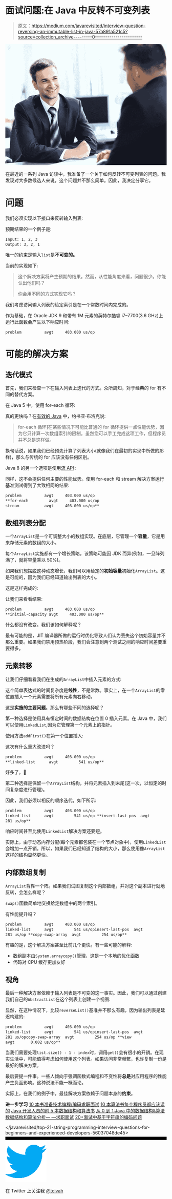 # 面试问题:在 Java 中反转不可变列表

> 原文：<https://medium.com/javarevisited/interview-question-reversing-an-immutable-list-in-java-57a891a521c5?source=collection_archive---------0----------------------->

![](img/7307ee3e7823e63aa2671e0214073207.png)

在最近的一系列 Java 访谈中，我准备了一个关于如何反转不可变列表的问题。我发现对大多数候选人来说，这个问题并不那么简单。因此，我决定分享它。

# 问题

我们必须实现以下接口来反转输入列表:

预期结果的一个例子是:

```
Input: 1, 2, 3
Output: 3, 2, 1
```

唯一的约束是输入`list`是**不可变的。**

当前的实现如下:

> 这个解决方案将产生预期的结果。然而，从性能角度来看，问题很少。你能认出他们吗？
> 
> 你会用不同的方式实现它吗？

我们考虑访问输入列表的给定索引是在一个常数时间内完成的。

作为基础，在 Oracle JDK 9 和带有 1M 元素的英特尔酷睿 i7–7700(3.6 GHz)上运行此函数会产生以下响应时间:

```
problem          avgt     403.000 us/op
```

# 可能的解决方案

## 迭代模式

首先，我们来检查一下在输入列表上迭代的方式。众所周知，对于经典的 for 有不同的替代方案。

在 Java 5 中，使用 for-each 循环:

真的更快吗？在[有效的 Java](https://www.java67.com/2018/01/effective-java-3rd-edition-by-joshua-bloch-must-read-book-for-java-develoeprs.html) 中，约书亚·布洛克说:

> for-each 循环]在某些情况下可能比普通的 for 循环提供一点性能优势，因为它只计算一次数组索引的限制。虽然您可以手工完成这项工作，但程序员并不总是这样做。

换句话说，如果我们已经预先计算了列表大小(就像我们在最初的实现中所做的那样)，那么与传统的 for 应该没有任何区别。

Java 8 的另一个选项是使用[流 API](https://javarevisited.blogspot.com/2015/03/parsing-large-json-files-using-jackson.html) :

同样，这不会提供任何主要的性能优势。使用 for-each 和 stream 解决方案运行基准测试得到了大致相同的结果:

```
problem          avgt     403.000 us/op
**for-each         avgt     403.000 us/op
stream           avgt     403.000 us/op**
```

## 数组列表分配

一个`ArrayList`是一个可调整大小的数组实现。在底层，它管理一个**容量**，它是用来存储元素的数组的大小。

每个`ArrayList`实施都有一个增长策略，该策略可能因 JDK 而异(例如，一旦阵列满了，就将容量乘以 50%)。

如果我们想摆脱这种动态增长，我们可以用给定的**初始容量**初始化`ArrayList`。这是可能的，因为我们已经知道输出列表的大小。

这是这样完成的:

让我们来看看结果:

```
problem          avgt     403.000 us/op
**initial-capacity avgt     403.000 us/op**
```

什么都没有改变。我们该如何解释呢？

最有可能的是，JIT 编译器所做的运行时优化导致人们认为丢失这个初始容量并不那么重要。如果我们禁用预热阶段，我们会注意到两个测试之间的响应时间差要重要得多。

## 元素转移

让我们仔细看看我们在生成的`ArrayList`中插入元素的方式:

这个简单表达式的时间复杂度是**线性**，不是常数。事实上，在一个`ArrayList`的零位置插入一个元素需要将所有元素向右移动。

这是**实施的主要问题**。那么有哪些不同的选择呢？

第一种选择是使用具有恒定时间的数据结构在位置 0 插入元素。在 Java 中，我们可以使用`LinkedList`,因为它管理第一个元素上的指针。

使用方法`addFirst()`在第一个位置插入:

这次有什么重大改进吗？

```
problem          avgt     403.000 us/op
**linked-list      avgt         541 us/op**
```

好多了。🍾

第二种选择是保留一个`ArrayList`结构，并将元素插入到末尾(这一次，以恒定的时间复杂度进行管理)。

因此，我们必须以相反的顺序迭代，如下所示:

```
problem          avgt     403.000 us/op
linked-list      avgt         541 us/op **insert-last-pos  avgt         281 us/op**
```

响应时间甚至比使用`LinkedList`解决方案还要短。

实际上，由于动态内存分配(每个元素都包装在一个节点对象中)，使用`LinkedList`会增加一点开销。所以，如果我们已经知道了结构的大小，那么使用像`ArrayList`这样的结构显然更快。

## 内部数组复制

`ArrayList`背靠一个阵。如果我们试图复制这个内部数组，并对这个副本进行就地反转，会怎么样呢？

`swap()`函数简单地交换给定数组中的两个索引。

有性能提升吗？

```
problem          avgt     403.000 us/op
linked-list      avgt         541 us/opinsert-last-pos  avgt         281 us/op **copy-swap-array  avgt         254 us/op**
```

有趣的是，这个解决方案甚至比前几个更快。有一些可能的解释:

*   数组副本由`System.arraycopy()`管理，这是一个本地的优化函数
*   代码对 CPU 缓存更加友好

## 视角

最后一种解决方案依赖于输入列表是不可变的这一事实。因此，我们可以通过创建我们自己的`AbstractList`在这个列表上创建一个视图:

显然，在这种情况下，比较`reverseList()`基准并不那么有趣，因为输出列表是延迟构建的:

```
problem          avgt     403.000 us/op
linked-list      avgt         541 us/opinsert-last-pos  avgt         281 us/opcopy-swap-array  avgt         254 us/op **view             avgt       0,002 us/op**
```

当我们需要处理`list.size() - 1 - index`时，调用`get()`会有很小的开销。在现实生活中，可能值得考虑如何使用这个列表。如果访问非常频繁，也许复制一份是最好的解决方案。

最后要提一件事。一些人倾向于强调函数式编程和不变性将**总是**对应用程序的性能产生负面影响。这种说法不能一概而论。

实际上，在我们的例子中，最佳解决方案依赖于问题本身的**约束**。

**进一步学习**
[10 本书准备技术编程/编码求职面试](http://www.java67.com/2017/06/10-books-to-prepare-technical-coding-job-interviews.html)
[10 本算法书每个程序员都应该读的](http://www.java67.com/2015/09/top-10-algorithm-books-every-programmer-read-learn.html)
[Java 开发人员的前 5 本数据结构和算法书](http://javarevisited.blogspot.sg/2016/05/5-free-data-structure-and-algorithm-books-in-java.html#axzz4uXETWjmV)
[从 0 到 1:Java 中的数据结构&算法](https://www.java67.com/2019/07/top-10-online-courses-to-learn-data-structure-and-algorithms-in-java.html)
[数据结构和算法分析— —求职面试](https://click.linksynergy.com/fs-bin/click?id=JVFxdTr9V80&subid=0&offerid=323058.1&type=10&tmpid=14538&RD_PARM1=https%3A%2F%2Fwww.udemy.com%2Fdata-structure-and-algorithms-analysis%2F)
[20+面试中基于字符串的编码问题](https://dev.to/javinpaul/top-20-string-coding-problems-from-programming-job-interviews-493m)

</javarevisited/top-21-string-programming-interview-questions-for-beginners-and-experienced-developers-56037048de45>  ![](img/b6578984dc018c44134738b9e16e76e8.png)![](img/ec9b9710329661db6caf375f69308521.png)

在 Twitter 上关注我 [@teivah](https://twitter.com/teivah)